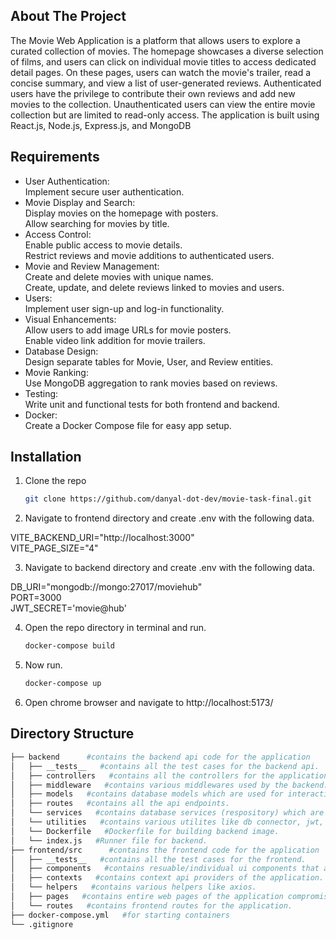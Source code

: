 
<!-- ABOUT THE PROJECT -->
## About The Project

The Movie Web Application is a platform that allows users to explore a curated collection of movies. The homepage showcases a diverse selection of films, and users can click on individual movie titles to access dedicated detail pages. On these pages, users can watch the movie's trailer, read a concise summary, and view a list of user-generated reviews. Authenticated users have the privilege to contribute their own reviews and add new movies to the collection. Unauthenticated users can view the entire movie collection but are limited to read-only access. The application is built using React.js, Node.js, Express.js, and MongoDB

<!-- REQUIREMENTS -->
## Requirements

* User Authentication:<br>
Implement secure user authentication.<br>
* Movie Display and Search:<br>
Display movies on the homepage with posters.<br>
Allow searching for movies by title.<br>
* Access Control:<br>
Enable public access to movie details.<br>
Restrict reviews and movie additions to authenticated users.<br>
* Movie and Review Management:<br>
Create and delete movies with unique names.<br>
Create, update, and delete reviews linked to movies and users.<br>
* Users:<br>
Implement user sign-up and log-in functionality.<br>
* Visual Enhancements:<br>
Allow users to add image URLs for movie posters.<br>
Enable video link addition for movie trailers.<br>
* Database Design:<br>
Design separate tables for Movie, User, and Review entities.<br>
* Movie Ranking:<br>
Use MongoDB aggregation to rank movies based on reviews.<br>
* Testing:<br>
Write unit and functional tests for both frontend and backend.<br>
* Docker:<br>
Create a Docker Compose file for easy app setup.<br>

## Installation

1. Clone the repo
   ```sh
   git clone https://github.com/danyal-dot-dev/movie-task-final.git
   ```
2. Navigate to frontend directory and create .env with the following data.<br>

VITE_BACKEND_URI="http://localhost:3000"<br>
VITE_PAGE_SIZE="4"<br>

3. Navigate to backend directory and create .env with the following data.<br>

DB_URI="mongodb://mongo:27017/moviehub"<br>
PORT=3000<br>
JWT_SECRET='movie@hub'<br>

4. Open the repo directory in terminal and run. 
   ```sh
   docker-compose build
   ```
5. Now run. 
   ```sh
   docker-compose up
   ```
6. Open chrome browser and navigate to http://localhost:5173/<br>

## Directory Structure

```bash
├── backend      #contains the backend api code for the application
│   ├── __tests__   #contains all the test cases for the backend api.
│   ├── controllers   #contains all the controllers for the application which are responsible for dealing with web requests and contain business logic for the application.
│   ├── middleware   #contains various middlewares used by the backend.  
│   ├── models   #contains database models which are used for interacting with collections.
│   ├── routes   #contains all the api endpoints.
│   └── services   #contains database services (respository) which are responsible for interacting with the database.
│   └── utilities   #contains various utilites like db connector, jwt, validators.
│   └── Dockerfile   #Dockerfile for building backend image.
│   └── index.js   #Runner file for backend.
├── frontend/src      #contains the frontend code for the application
│   ├── __tests__   #contains all the test cases for the frontend.
│   ├── components   #contains resuable/individual ui components that are used in pages.
│   ├── contexts   #contains context api providers of the application.  
│   └── helpers   #contains various helpers like axios.
│   ├── pages   #contains entire web pages of the application compromising of ui components.
│   └── routes   #contains frontend routes for the application.
├── docker-compose.yml   #for starting containers
└── .gitignore
```
